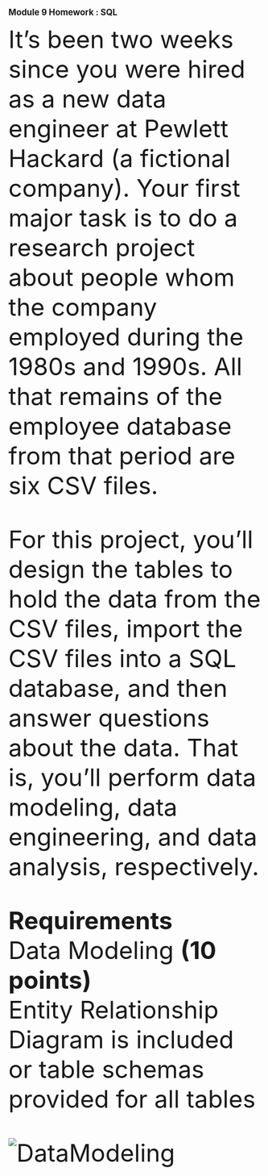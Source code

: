 <big><b> Module 9 Homework : SQL </br></b></big>

<font size="10">It’s been two weeks since you were hired as a new data engineer at Pewlett Hackard (a fictional company). Your first major task is to do a research project about people whom the company employed during the 1980s and 1990s. All that remains of the employee database from that period are six CSV files.</br>

<font size="10">For this project, you’ll design the tables to hold the data from the CSV files, import the CSV files into a SQL database, and then answer questions about the data. That is, you’ll perform data modeling, data engineering, and data analysis, respectively.</br>

<b>Requirements</br></b>
Data Modeling <b>(10 points)</b></br>
Entity Relationship Diagram is included or table schemas provided for all tables</br>


![DataModeling](https://github.com/molleighH/SQL-Challenge/assets/144710935/c74f1e69-8ddd-4b12-a119-73e1f887e5c9) </br>

